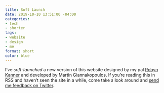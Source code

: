 ```yaml
---
title: Soft Launch
date: 2019-10-10 13:51:00 -04:00
categories:
- tech
- shorter
tags:
- website
- design
- me
format: short
color: blue
---
```


I’ve _soft-launched_ a new version of this website designed by my pal [Robyn Kanner](https://robynkanner.com) and developed by Martin Giannakopoulos. If you’re reading this in RSS and haven’t seen the site in a while, come take a look around and [send me feedback on Twitter](https://twitter.com/mb).
